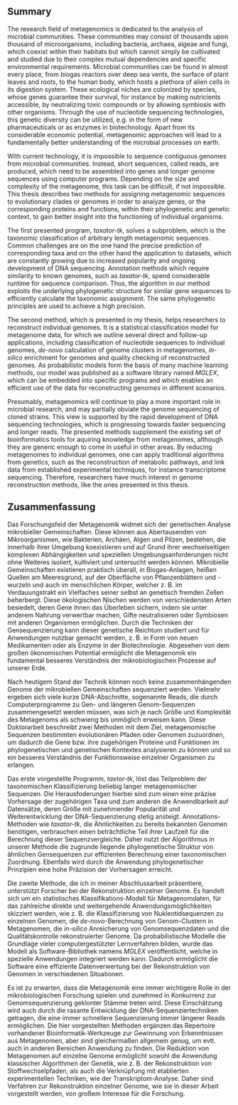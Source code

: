 ## Summary

The research field of metagenomics is dedicated to the analysis of microbial communities. These communities may consist of thousands upon thousand of microorganisms, including bacteria, archaea, algeae and fungi, which coexist within their habitats but which cannot simply be cultivated and studied due to their complex mutual dependencies and specific environmental requirements. Microbial communities can be found in almost every place, from biogas reactors over deep sea vents, the surface of plant leaves and roots, to the human body, which hosts a plethora of alien cells in its digestion system. These ecological niches are colonized by species, whose genes guarantee their survival, for instance by making nutricients accessible, by neutralizing toxic compounds or by allowing symbiosis with other organisms. Through the use of nucleotide sequencing technologies, this genetic diversity can be utilized, e.g. in the form of new pharmaceuticals or as enzymes in biotechnology. Apart from its considerable economic potential, metagenomic approaches will lead to a fundamentally better understanding of the microbial processes on earth.

With current technology, it is impossible to sequence contiguous genomes from microbial communities. Instead, short sequences, called reads, are produced, which need to be assembled into genes and longer genome sequences using computer programs. Depending on the size and complexity of the metagenome, this task can be difficult, if not impossible. This thesis describes two methods for assigning metagenomic sequences to evolutionary clades or genomes in order to analyze genes, or the corresponding proteins and functions, within their phylogenetic and genetic context, to gain better insight into the functioning of individual organisms.

The first presented program, *taxator-tk*, solves a subproblem, which is the taxonomic classification of arbitrary length metagenomic sequences. Common challenges are on the one hand the precise prediction of corresponding taxa and on the other hand the application to datasets, which are constantly growing due to increased popularity and ongoing development of DNA sequencing. Annotation methods which require similarity to known genomes, such as *taxator-tk*, spend considerable runtime for sequence comparison. Thus, the algorithm in our method exploits the underlying phylogenetic structure for similar gene sequences to efficiently calculate the taxonomic assignment. The same phylogenetic principles are used to achieve a high precision.

The second method, which is presented in my thesis, helps researchers to reconstruct individual genomes. It is a statistical classification model for metagenome data, for which we outline several direct and follow-up applications, including classification of nucleotide sequences to individual genomes, *de-novo* calculation of genome clusters in metagenomes, *in-silico* enrichment for genomes and quality checking of reconstructed genomes. As probabilistic models form the basis of many machine learning methods, our model was published as a software library named *MGLEX*, which can be embedded into specific programs and which enables an efficient use of the data for reconstructing genomes in different scenarios.

Presumably, metagenomics will continue to play a more important role in microbial research, and may partially obviate the genome sequencing of cloned strains. This view is supported by the rapid development of DNA sequencing technologies, which is progressing towards faster sequencing and longer reads. The presented methods supplement the existing set of bioinformatics tools for aquiring knowledge from metagenomes, although they are generic enough to come in useful in other areas. By reducing metagenomes to individual genomes, one can apply traditional algorithms from genetics, such as the reconstruction of metabolic pathways, and link data from established experimental techniques, for instance transcriptome sequencing. Therefore, researchers have much interest in genome reconstruction methods, like the ones presented in this thesis.

## Zusammenfassung

Das Forschungsfeld der Metagenomik widmet sich der genetischen Analyse mikrobieller Gemeinschaften. Diese können aus Abertausenden von Mikroorganismen, wie Bakterien, Archäen, Algen und Pilzen, bestehen, die innerhalb ihrer Umgebung koexistieren und auf Grund ihrer wechselseitigen komplexen Abhängigkeiten und speziellen Umgebungsanforderungen nicht ohne Weiteres isoliert, kultiviert und untersucht werden können. Mikrobielle Gemeinschaften existieren praktisch überall, in Biogas-Anlagen, heißen Quellen am Meeresgrund, auf der Oberfläche von Pflanzenblättern und -wurzeln und auch im menschlichen Körper, welcher z. B. im Verdauungstrakt ein Vielfaches seiner selbst an genetisch fremden Zellen beherbergt. Diese ökologischen Nischen werden von verschiedensten Arten besiedelt, deren Gene ihnen das Überleben sichern, indem sie unter anderem Nahrung verwertbar machen, Gifte neutralisieren oder Symbiosen mit anderen Organismen ermöglichen. Durch die Techniken der Gensequenzierung kann dieser genetische Reichtum studiert und für Anwendungen nutzbar gemacht werden, z. B. in Form von neuen Medikamenten oder als Enzyme in der Biotechnologie. Abgesehen von dem großen ökonomischen Potential ermöglicht die Metagenomik ein fundamental besseres Verständnis der mikrobiologischen Prozesse auf unserer Erde.

Nach heutigem Stand der Technik können noch keine zusammenhängenden Genome der mikrobiellen Gemeinschaften sequenziert werden. Vielmehr ergeben sich viele kurze DNA-Abschnitte, sogenannte Reads, die durch Computerprogramme zu Gen- und längeren Genom-Sequenzen zusammengesetzt werden müssen, was sich je nach Größe und Komplexität des Metagenoms als schwierig bis unmöglich erweisen kann. Diese Doktorarbeit beschreibt zwei Methoden mit dem Ziel, metagenomische Sequenzen bestimmten evolutionären Pfaden oder Genomen zuzuordnen, um dadurch die Gene bzw. ihre zugehörigen Proteine und Funktionen im phylogenetischen und genetischen Kontextes analysieren zu können und so ein besseres Verständnis der Funktionsweise einzelner Organismen zu erlangen.

Das erste vorgestellte Programm, *taxtor-tk*, löst das Teilproblem der taxonomischen Klassifizierung beliebig langer metagenomischer Sequenzen. Die Herausfoderungen hierbei sind zum einen eine präzise Vorhersage der zugehörigen Taxa und zum anderen die Anwendbarkeit auf Datensätze, deren Größe mit zunehmender Popularität und Weiterentwicklung der DNA-Sequenzierung stetig ansteigt. Annotations-Methoden wie *taxator-tk*, die Ähnlichkeiten zu bereits bekannten Genomen benötigen, verbrauchen einen beträchtliche Teil ihrer Laufzeit für die Berechnung dieser Sequenzvergleiche. Daher nutzt der Algorithmus in unserer Methode die zugrunde liegende phylogenetische Struktur von ähnlichen Gensequenzen zur effizienten Berechnung einer taxonomischen Zuordnung. Ebenfalls wird durch die Anwendung phylogenetischer Prinzipien eine hohe Präzision der Vorhersagen erreicht.

Die zweite Methode, die ich in meiner Abschlussarbeit präsentiere, unterstützt Forscher bei der Rekonstruktion einzelner Genome. Es handelt sich um ein statistisches Klassifikations-Modell für Metagenomdaten, für das zahlreiche direkte und weitergehende Anwendungsmöglichkeiten skizziert werden, wie z. B. die Klassifizierung von Nukleotidsequenzen zu einzelnen Genomen, die *de-novo*-Berechnung von Genom-Clustern in Metagenomen, die *in-silico* Anreicherung von Genomsequenzdaten und die Qualitätskontrolle rekonstruierter Genome. Da probabilistische Modelle die Grundlage vieler computergestützter Lernverfahren bilden, wurde das Modell als Software-Bibliothek namens *MGLEX* veröffentlicht, welche in spezielle Anwendungen integriert werden kann. Dadurch ermöglicht die Software eine effiziente Datenverwertung bei der Rekonstruktion von Genomen in verschiedenen Situationen.

Es ist zu erwarten, dass die Metagenomik eine immer wichtigere Rolle in der mikrobiologischen Forschung spielen und zunehmed in Konkurrenz zur Genomsequenzierung geklonter Stämme treten wird. Diese Einschätzung wird auch durch die rasante Entwicklung der DNA-Sequenziertechniken getragen, die eine immer schnellere Sequenzierung immer längerer Reads ermöglichen. Die hier vorgestellten Methoden ergänzen das Repertoire vorhandener Bioinformatik-Werkzeuge zur Gewinnung von Erkenntnissen aus Metagenomen, aber sind gleichermaßen allgemein genug, um evtl. auch in anderen Bereichen Anwendung zu finden. Die Reduktion von Metagenomen auf einzelne Genome ermöglicht sowohl die Anwendung klassischer Algorithmen der Genetik, wie z. B. der Rekonstruktion von Stoffwechselpfaden, als auch die Verknüpfung mit etablierten experimentellen Techniken, wie der Transkriptom-Analyse. Daher sind Verfahren zur Rekonstruktion einzelner Genome, wie sie in dieser Arbeit vorgestellt werden, von großem Interesse für die Forschung.
